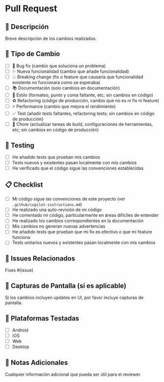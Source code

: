 # Pull Request

## 📝 Descripción
Breve descripción de los cambios realizados.

## 🔄 Tipo de Cambio
- [ ] 🐛 Bug fix (cambio que soluciona un problema)
- [ ] ✨ Nueva funcionalidad (cambio que añade funcionalidad)
- [ ] 💥 Breaking change (fix o feature que causaría que funcionalidad existente no funcionara como se esperaba)
- [ ] 📚 Documentación (solo cambios en documentación)
- [ ] 🎨 Estilo (formateo, punto y coma faltante, etc; sin cambios en código)
- [ ] ♻️ Refactoring (código de producción, cambio que no es ni fix ni feature)
- [ ] ⚡ Performance (cambio que mejora el rendimiento)
- [ ] ✅ Test (añadir tests faltantes, refactoring tests; sin cambios en código de producción)
- [ ] 🔧 Chore (actualizar tareas de build, configuraciones de herramientas, etc; sin cambios en código de producción)

## 🧪 Testing
- [ ] He añadido tests que prueban mis cambios
- [ ] Tests nuevos y existentes pasan localmente con mis cambios
- [ ] He verificado que el código sigue las convenciones establecidas

## 📋 Checklist
- [ ] Mi código sigue las convenciones de este proyecto (ver `.github/copilot-instructions.md`)
- [ ] He realizado una auto-revisión de mi código
- [ ] He comentado mi código, particularmente en áreas difíciles de entender
- [ ] He realizado los cambios correspondientes en la documentación
- [ ] Mis cambios no generan nuevas advertencias
- [ ] He añadido tests que prueban que mi fix es efectivo o que mi feature funciona
- [ ] Tests unitarios nuevos y existentes pasan localmente con mis cambios

## 🔗 Issues Relacionados
Fixes #(issue)

## 📸 Capturas de Pantalla (si es aplicable)
Si los cambios incluyen updates en UI, por favor incluye capturas de pantalla.

## 📱 Plataformas Testadas
- [ ] Android
- [ ] iOS  
- [ ] Web
- [ ] Desktop

## 🔧 Notas Adicionales
Cualquier información adicional que pueda ser útil para el reviewer.
